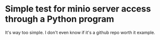 # Simple test for minio server access through a Python program

It's way too simple. I don't even know if it's a github repo worth it example.
